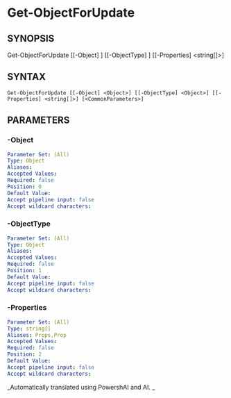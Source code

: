 ﻿---
external help file: PowerZabbix-help.xml
schema: 2.0.0
---

# Get-ObjectForUpdate

## SYNOPSIS <!--!= @#Synop !-->

Get-ObjectForUpdate [[-Object] <Object>] [[-ObjectType] <Object>] [[-Properties] <string[]>]


## SYNTAX <!--!= @#Syntax !-->

```
Get-ObjectForUpdate [[-Object] <Object>] [[-ObjectType] <Object>] [[-Properties] <string[]>] [<CommonParameters>]
```

## PARAMETERS <!--!= @#Params !-->

### -Object

```yml
Parameter Set: (All)
Type: Object
Aliases: 
Accepted Values: 
Required: false
Position: 0
Default Value: 
Accept pipeline input: false
Accept wildcard characters: 
```

### -ObjectType

```yml
Parameter Set: (All)
Type: Object
Aliases: 
Accepted Values: 
Required: false
Position: 1
Default Value: 
Accept pipeline input: false
Accept wildcard characters: 
```

### -Properties

```yml
Parameter Set: (All)
Type: string[]
Aliases: Props,Prop
Accepted Values: 
Required: false
Position: 2
Default Value: 
Accept pipeline input: false
Accept wildcard characters: 
```




<!--**AiDocBlockStart**-->
_Automatically translated using PowershAI and AI. 
_
<!--**AiDocBlockEnd**-->
